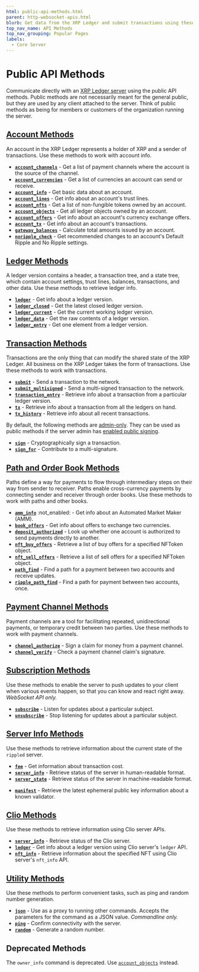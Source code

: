 ```yaml
---
html: public-api-methods.html
parent: http-websocket-apis.html
blurb: Get data from the XRP Ledger and submit transactions using these public API methods.
top_nav_name: API Methods
top_nav_grouping: Popular Pages
labels:
  - Core Server
---
```


# Public API Methods

Communicate directly with an [XRP Ledger server](xrpl-servers.html) using the public API methods. Public methods are not necessarily meant for the general public, but they are used by any client attached to the server. Think of public methods as being for members or customers of the organization running the server.


## [Account Methods](account-methods.html)

An account in the XRP Ledger represents a holder of XRP and a sender of transactions. Use these methods to work with account info.

* **[`account_channels`](account_channels.html)** - Get a list of payment channels where the account is the source of the channel.
* **[`account_currencies`](account_currencies.html)** - Get a list of currencies an account can send or receive.
* **[`account_info`](account_info.html)** - Get basic data about an account.
* **[`account_lines`](account_lines.html)** - Get info about an account's trust lines.
* **[`account_nfts`](account_nfts.html)** - Get a list of non-fungible tokens owned by an account.
* **[`account_objects`](account_objects.html)** - Get all ledger objects owned by an account.
* **[`account_offers`](account_offers.html)** - Get info about an account's currency exchange offers.
* **[`account_tx`](account_tx.html)** - Get info about an account's transactions.
* **[`gateway_balances`](gateway_balances.html)** - Calculate total amounts issued by an account.
* **[`noripple_check`](noripple_check.html)** - Get recommended changes to an account's Default Ripple and No Ripple settings.


## [Ledger Methods](ledger-methods.html)

A ledger version contains a header, a transaction tree, and a state tree, which contain account settings, trust lines, balances, transactions, and other data. Use these methods to retrieve ledger info.

* **[`ledger`](ledger.html)** - Get info about a ledger version.
* **[`ledger_closed`](ledger_closed.html)** - Get the latest closed ledger version.
* **[`ledger_current`](ledger_current.html)** - Get the current working ledger version.
* **[`ledger_data`](ledger_data.html)** - Get the raw contents of a ledger version.
* **[`ledger_entry`](ledger_entry.html)** - Get one element from a ledger version.


## [Transaction Methods](transaction-methods.html)

Transactions are the only thing that can modify the shared state of the XRP Ledger. All business on the XRP Ledger takes the form of transactions. Use these methods to work with transactions.

* **[`submit`](submit.html)** - Send a transaction to the network.
* **[`submit_multisigned`](submit_multisigned.html)** - Send a multi-signed transaction to the network.
* **[`transaction_entry`](transaction_entry.html)** - Retrieve info about a transaction from a particular ledger version.
* **[`tx`](tx.html)** - Retrieve info about a transaction from all the ledgers on hand.
* **[`tx_history`](tx_history.html)** - Retrieve info about all recent transactions.

By default, the following methods are [admin-only](admin-api-methods.html). They can be used as public methods if the server admin has [enabled public signing](enable-public-signing.html).

* **[`sign`](sign.html)** - Cryptographically sign a transaction.
* **[`sign_for`](sign_for.html)** - Contribute to a multi-signature.


## [Path and Order Book Methods](path-and-order-book-methods.html)

Paths define a way for payments to flow through intermediary steps on their way from sender to receiver. Paths enable cross-currency payments by connecting sender and receiver through order books. Use these methods to work with paths and other books.

* **[`amm_info`](amm_info.html)** :not_enabled: - Get info about an Automated Market Maker (AMM).
* **[`book_offers`](book_offers.html)** - Get info about offers to exchange two currencies.
* **[`deposit_authorized`](deposit_authorized.html)** - Look up whether one account is authorized to send payments directly to another. <!-- STYLE_OVERRIDE: is authorized to -->
* **[`nft_buy_offers`](nft_buy_offers.html)** - Retrieve a list of buy offers for a specified NFToken object.
* **[`nft_sell_offers`](nft_sell_offers.html)** - Retrieve a list of sell offers for a specified NFToken object.
* **[`path_find`](path_find.html)** - Find a path for a payment between two accounts and receive updates.
* **[`ripple_path_find`](ripple_path_find.html)** - Find a path for payment between two accounts, once.


## [Payment Channel Methods](payment-channel-methods.html)

Payment channels are a tool for facilitating repeated, unidirectional payments, or temporary credit between two parties. Use these methods to work with payment channels.

* **[`channel_authorize`](channel_authorize.html)** - Sign a claim for money from a payment channel.
* **[`channel_verify`](channel_verify.html)** - Check a payment channel claim's signature.


## [Subscription Methods](subscription-methods.html)

Use these methods to enable the server to push updates to your client when various events happen, so that you can know and react right away. _WebSocket API only._

* **[`subscribe`](subscribe.html)** - Listen for updates about a particular subject.
* **[`unsubscribe`](unsubscribe.html)** - Stop listening for updates about a particular subject.


## [Server Info Methods](server-info-methods.html)

Use these methods to retrieve information about the current state of the `rippled` server.

* **[`fee`](fee.html)** - Get information about transaction cost.
* **[`server_info`](server_info.html)** - Retrieve status of the server in human-readable format.
* **[`server_state`](server_state.html)** - Retrieve status of the server in machine-readable format.
- **[`manifest`](manifest.html)** - Retrieve the latest ephemeral public key information about a known validator.

## [Clio Methods](clio-methods.html)

Use these methods to retrieve information using Clio server APIs.

* **[`server_info`](server_info-clio.html)** - Retrieve status of the Clio server.
* **[`ledger`](ledger-clio.html)** - Get info about a ledger version using Clio server's `ledger` API.
* **[`nft_info`](nft_info.html)** - Retrieve information about the specified NFT using Clio server's `nft_info` API.

## [Utility Methods](utility-methods.html)

Use these methods to perform convenient tasks, such as ping and random number generation.

* **[`json`](json.html)** - Use as a proxy to running other commands. Accepts the parameters for the command as a JSON value. _Commandline only._
* **[`ping`](ping.html)** - Confirm connectivity with the server.
* **[`random`](random.html)** - Generate a random number.


## Deprecated Methods

The `owner_info` command is deprecated. Use [`account_objects`](account_objects.html) instead.
